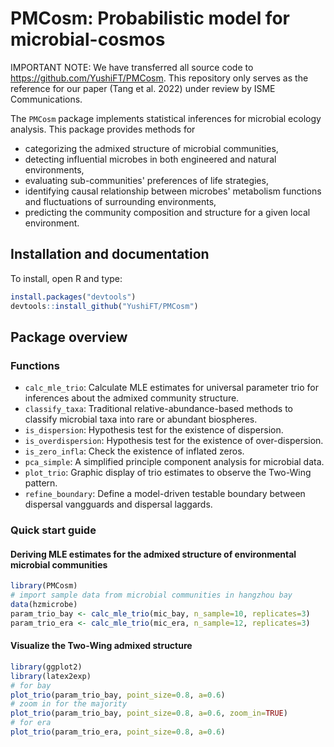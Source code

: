 PMCosm: Probabilistic model for microbial-cosmos
=======

IMPORTANT NOTE: We have transferred all source code to </span> <https://github.com/YushiFT/PMCosm>. This repository only serves as the reference for our paper (Tang et al. 2022) under review by ISME Communications. 

The `PMCosm` package implements statistical inferences for microbial ecology analysis. This package provides methods for 

* categorizing the admixed structure of microbial communities,
* detecting influential microbes in both engineered and natural environments,
* evaluating sub-communities' preferences of life strategies,
* identifying causal relationship between microbes' metabolism functions and fluctuations of surrounding environments,
* predicting the community composition and structure for a given local environment. 

Installation and documentation
------------------------------

To install, open R and type:

```R
install.packages("devtools")
devtools::install_github("YushiFT/PMCosm")
```

Package overview
----------------

### Functions 
* `calc_mle_trio`: Calculate MLE estimates for universal parameter trio for inferences about the admixed community structure. 
* `classify_taxa`: Traditional relative-abundance-based methods to classify microbial taxa into rare or abundant biospheres.
* `is_dispersion`: Hypothesis test for the existence of dispersion.
* `is_overdispersion`: Hypothesis test for the existence of over-dispersion.
* `is_zero_infla`: Check the existence of inflated zeros. 
* `pca_simple`: A simplified principle component analysis for microbial data.
* `plot_trio`: Graphic display of trio estimates to observe the Two-Wing pattern.
* `refine_boundary`: Define a model-driven testable boundary between dispersal vangguards and dispersal laggards.

### Quick start guide

#### Deriving MLE estimates for the admixed structure of environmental microbial communities

```R
library(PMCosm)
# import sample data from microbial communities in hangzhou bay
data(hzmicrobe)
param_trio_bay <- calc_mle_trio(mic_bay, n_sample=10, replicates=3)
param_trio_era <- calc_mle_trio(mic_era, n_sample=12, replicates=3)
```
#### Visualize the Two-Wing admixed structure

```R
library(ggplot2)
library(latex2exp)
# for bay
plot_trio(param_trio_bay, point_size=0.8, a=0.6)
# zoom in for the majority 
plot_trio(param_trio_bay, point_size=0.8, a=0.6, zoom_in=TRUE)
# for era 
plot_trio(param_trio_era, point_size=0.8, a=0.6)
```


